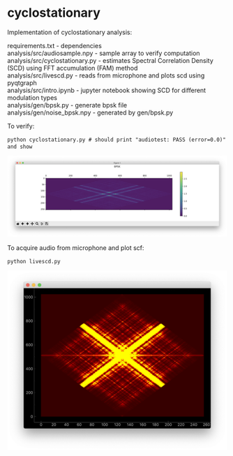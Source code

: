 # cyclostationary 

Implementation of cyclostationary analysis:

requirements.txt - dependencies\
analysis/src/audiosample.npy  - sample array to verify computation\
analysis/src/cyclostationary.py - estimates Spectral Correlation Density (SCD) using FFT accumulation (FAM) method\
analysis/src/livescd.py       - reads from microphone and plots scd using pyqtgraph\
analysis/src/intro.ipynb      - jupyter notebook showing SCD for different modulation types\
analysis/gen/bpsk.py          - generate bpsk file\
analysis/gen/noise_bpsk.npy   - generated by gen/bpsk.py

To verify: 
~~~
python cyclostationary.py # should print "audiotest: PASS (error=0.0)" and show
~~~

![Screen shot](images/ScreenShot_scf_fam.png)

To acquire audio from microphone and plot scf:
~~~
python livescd.py
~~~

![Screen shot](images/ScreenShot_livescf.png)
